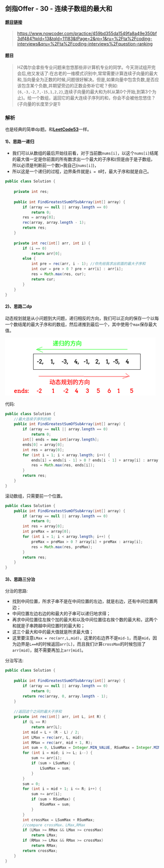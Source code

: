 ## 剑指Offer - 30 - 连续子数组的最大和

#### [题目链接](https://www.nowcoder.com/practice/459bd355da1549fa8a49e350bf3df484?tpId=13&tqId=11183&tPage=2&rp=1&ru=%2Fta%2Fcoding-interviews&qru=%2Fta%2Fcoding-interviews%2Fquestion-ranking)

> https://www.nowcoder.com/practice/459bd355da1549fa8a49e350bf3df484?tpId=13&tqId=11183&tPage=2&rp=1&ru=%2Fta%2Fcoding-interviews&qru=%2Fta%2Fcoding-interviews%2Fquestion-ranking

#### 题目

> HZ偶尔会拿些专业问题来忽悠那些非计算机专业的同学。今天测试组开完会后,他又发话了:在古老的一维模式识别中,常常需要计算连续子向量的最大和,当向量全为正数的时候,问题很好解决。但是,如果向量中包含负数,是否应该包含某个负数,并期望旁边的正数会弥补它呢？例如:`{6,-3,-2,7,-15,1,2,2}`,连续子向量的最大和为8(从第0个开始,到第3个为止)。给一个数组，返回它的最大连续子序列的和，你会不会被他忽悠住？(子向量的长度至少是1)

### 解析

也是经典的简单dp题。和[**LeetCode53**](https://github.com/ZXZxin/ZXNotes/blob/master/%E5%88%B7%E9%A2%98/LeetCode/DP/LeetCode%20-%2053.%20Maximum%20Subarray(%E6%9C%80%E5%A4%A7%E5%AD%90%E5%BA%8F%E5%92%8C)(%E4%B8%80%E7%BB%B4dp).md)一样。

#### 1)、思路一递归

* 我们可以从数组的最后开始往前看，对于当前数`nums[i]`，以这个`nums[i]`结尾的最大值一定是你前面的所有数求出一个最大的子序和(但是由于是子数组，所以必须是判断前一个数)`+`我自己(`nums[i]`)，
* 所以这是一个递归的过程，边界条件就是`i = 0`时，最大子序和就是自己。

```java
public class Solution {

    private int res;

    public int FindGreatestSumOfSubArray(int[] array) {
        if (array == null || array.length == 0)
            return 0;
        res = array[0];
        rec(array, array.length - 1);
        return res;
    }

    private int rec(int[] arr, int i) {
        if (i == 0)
            return arr[0];
        else {
            int pre = rec(arr, i - 1); //你先给我求出前面的最大子序和
            int cur = pre > 0 ? pre + arr[i] : arr[i];
            res = Math.max(res, cur);
            return cur;
        }
    }
}
```

#### 2)、思路二dp

动态规划就是从小问题到大问题，递归相反的方向，我们可以正向的保存一个以每一个数结尾的最大子序和的数组，然后递推到最后一个，其中使用个`max`保存最大值。

![](images/30_s.png)

代码:

```java
public class Solution {
    //最大连续子序列的和
    public int FindGreatestSumOfSubArray(int[] array) {
        if (array == null || array.length == 0)
            return 0;
        int[] ends = new int[array.length];
        ends[0] = array[0];
        int res = array[0];
        for (int i = 1; i < array.length; i++) {
            ends[i] = ends[i - 1] > 0 ? ends[i - 1] + array[i] : array[i];
            res = Math.max(res, ends[i]);
        }
        return res;
    }
}
```

滚动数组，只需要前一个位置。

```java
public class Solution {
    public int FindGreatestSumOfSubArray(int[] array) {
        if (array == null || array.length == 0)
            return 0;
        int res = array[0];
        int preMax = array[0];
        for (int i = 1; i < array.length; i++) {
            preMax = preMax > 0 ? array[i] + preMax : array[i];
            res = Math.max(res, preMax);
        }
        return res;
    }
}
```

#### 3)、思路三分治

分治的思路:

- 找到中间位置，所求子串不是在中间位置的左边，就是右边，还有中间位置两边；
- 中间位置左边右边的和最大的子串可以递归地求得；
- 再求中间位置往左挨个加的最大和以及中间位置往右挨个数的最大和，这两个和就是子串跨越中间位置时的最大和；
- 这三个最大和中的最大值就是所求最大值；
- 这里要注意`LMax = rec(arr,L,mid)`，这里的右边界不是`mid-1`，而是`mid`，因为边界是`L==R`的时候返回`arr[L]`，而且我们计算`crossMax`的时候包括了`arr[mid]`，就不需要再加上`arr[mid]`。

分治写法:

```java
public class Solution {
    
    public int FindGreatestSumOfSubArray(int[] array) {
        if (array == null || array.length == 0)
            return 0;
        return rec(array, 0, array.length - 1);
    }

    //返回这个之间的最大子序和
    private int rec(int[] arr, int L, int R) {
        if (L == R)
            return arr[L];
        int mid = L + (R - L) / 2;
        int LMax = rec(arr, L, mid);
        int RMax = rec(arr, mid + 1, R);
        int sum = 0, LSumMax = Integer.MIN_VALUE, RSumMax = Integer.MIN_VALUE;
        for (int i = mid; i >= L; i--) {
            sum += arr[i];
            if (sum > LSumMax) {
                LSumMax = sum;
            }
        }
        sum = 0;
        for (int i = mid + 1; i <= R; i++) {
            sum += arr[i];
            if (sum > RSumMax) {
                RSumMax = sum;
            }
        }
        int crossMax = LSumMax + RSumMax;
        //compare crossMax、LMax,RMax
        if (LMax >= RMax && LMax >= crossMax)
            return LMax;
        if (RMax >= LMax && RMax >= crossMax)
            return RMax;
        return crossMax;
    }
}
```

